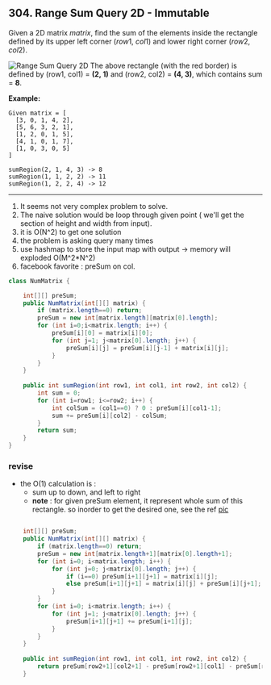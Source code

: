 ## 304. Range Sum Query 2D - Immutable

Given a 2D matrix *matrix*, find the sum of the elements inside the rectangle defined by its upper left corner (*row*1, *col*1) and lower right corner (*row*2, *col*2).

![Range Sum Query 2D](https://leetcode.com/static/images/courses/range_sum_query_2d.png)
The above rectangle (with the red border) is defined by (row1, col1) = **(2, 1)** and (row2, col2) = **(4, 3)**, which contains sum = **8**.

**Example:**

```
Given matrix = [
  [3, 0, 1, 4, 2],
  [5, 6, 3, 2, 1],
  [1, 2, 0, 1, 5],
  [4, 1, 0, 1, 7],
  [1, 0, 3, 0, 5]
]

sumRegion(2, 1, 4, 3) -> 8
sumRegion(1, 1, 2, 2) -> 11
sumRegion(1, 2, 2, 4) -> 12
```

----

1. It seems not very complex problem to solve.
2. The naive solution would be loop through given point ( we'll get the section of height and width from input).
3. it is O(N^2) to get one solution
4. the problem is asking query many times
5. use hashmap to store the input map with output -> memory will exploded O(M^2*N^2)
6. facebook favorite : preSum on col.

```java
class NumMatrix {

    int[][] preSum;
    public NumMatrix(int[][] matrix) {
        if (matrix.length==0) return;
        preSum = new int[matrix.length][matrix[0].length];
        for (int i=0;i<matrix.length; i++) {
            preSum[i][0] = matrix[i][0];
            for (int j=1; j<matrix[0].length; j++) {
                preSum[i][j] = preSum[i][j-1] + matrix[i][j];
            }
        }
    }
    
    public int sumRegion(int row1, int col1, int row2, int col2) {
        int sum = 0;
        for (int i=row1; i<=row2; i++) {
            int colSum = (col1==0) ? 0 : preSum[i][col1-1];
            sum += preSum[i][col2] - colSum;
        }
        return sum;
    }
}
```

### revise

* the O(1) calculation is :
  * sum up to down, and left to right
  * **note** : for given preSum element, it represent whole sum of this rectangle. so inorder to get the desired one, see the ref [pic](https://leetcode.com/problems/range-sum-query-2d-immutable/discuss/75350/Clean-C%2B%2B-Solution-and-Explaination-O(mn)-space-with-O(1)-time)

```java

    int[][] preSum;
    public NumMatrix(int[][] matrix) {
        if (matrix.length==0) return;
        preSum = new int[matrix.length+1][matrix[0].length+1];
        for (int i=0; i<matrix.length; i++) {
            for (int j=0; j<matrix[0].length; j++) {
                if (i==0) preSum[i+1][j+1] = matrix[i][j];
                else preSum[i+1][j+1] = matrix[i][j] + preSum[i][j+1];
            }
        }
        for (int i=0; i<matrix.length; i++) {
            for (int j=1; j<matrix[0].length; j++) {
                preSum[i+1][j+1] += preSum[i+1][j];
            }
        }
    }
    
    public int sumRegion(int row1, int col1, int row2, int col2) {
        return preSum[row2+1][col2+1] - preSum[row2+1][col1] - preSum[row1][col2+1] + preSum[row1][col1];
    }
```

